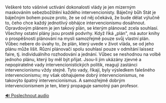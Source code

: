 
Veškeré toto vášnivé uctívání dokonalosti vlády je jen mizerným maskováním sebezbožštění každého intervencionisty. Báječný bůh Stát je báječným bohem pouze proto, že se od něj očekává, že bude dělat výlučně to, čeho chce každý jednotlivý obhájce intervencionismu dosáhnout. Opravdovým plánem je jen takový plán, se kterým plánovač zcela souhlasí. Všechny ostatní plány jsou prostě podvrhy. Když říká „plán", má autor knihy o prospěšnosti plánování na mysli samozřejmě pouze svůj vlastní plán. Vůbec nebere do úvahy to, že plán, který uvede v život vláda, se od jeho plánu může lišit. Různí plánovači spolu souhlasí pouze v odmítání laissez faire, tj. individuálního rozhodování a jednání. Vůbec se neshodnou na volbě jednoho plánu, který by měl být přijat. Jsou-li jim ukázány zjevné a nepopiratelné vady intervencionistických politik, reagují zastánci intervencionismu vždy stejně. Tyto vady, říkají, byly výsledkem falešného intervencionismu; my však obhajujeme dobrý intervencionismus, ne takovýto špatný intervencionismus. A samozřejmě dobrým intervencionismem je ten, který propaguje samotný pan profesor.

[🔊 Poslechnout audio](/data/7-paragraphs/audio/chapter_145/para_001-Veker-toto-vniv-uctvn-dokonalosti-vldy-je.mp3)
